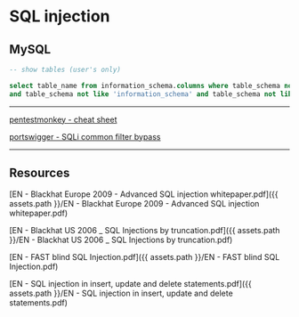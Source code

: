 # SQL injection

## MySQL

```sql
-- show tables (user's only)

select table_name from information_schema.columns where table_schema not like 'mysql' \
and table_schema not like 'information_schema' and table_schema not like 'performance_schema';
```

---

[pentestmonkey - cheat sheet](http://pentestmonkey.net/cheat-sheet/sql-injection/mysql-sql-injection-cheat-sheet)

[portswigger - SQLi common filter bypass](https://portswigger.net/support/sql-injection-bypassing-common-filters)

---

## Resources

[EN - Blackhat Europe 2009 - Advanced SQL injection whitepaper.pdf]({{ assets.path }}/EN - Blackhat Europe 2009 - Advanced SQL injection whitepaper.pdf)

[EN - Blackhat US 2006 _ SQL Injections by truncation.pdf]({{ assets.path }}/EN - Blackhat US 2006 _ SQL Injections by truncation.pdf)

[EN - FAST blind SQL Injection.pdf]({{ assets.path }}/EN - FAST blind SQL Injection.pdf)

[EN - SQL injection in insert, update and delete statements.pdf]({{ assets.path }}/EN - SQL injection in insert, update and delete statements.pdf)
